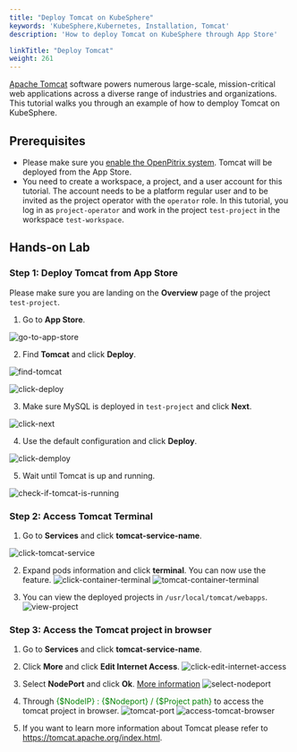 ```yaml
---
title: "Deploy Tomcat on KubeSphere"
keywords: 'KubeSphere,Kubernetes, Installation, Tomcat'
description: 'How to deploy Tomcat on KubeSphere through App Store'

linkTitle: "Deploy Tomcat"
weight: 261
---
```

[Apache Tomcat](https://tomcat.apache.org/index.html) software powers numerous large-scale, mission-critical web applications across a diverse range of industries and organizations.
This tutorial walks you through an example of how to demploy Tomcat on KubeSphere.

## Prerequisites

- Please make sure you [enable the OpenPitrix system](https://kubesphere.io/docs/pluggable-components/app-store/). Tomcat will be deployed from the App Store.
- You need to create a workspace, a project, and a user account for this tutorial.  The account needs to be a platform regular user and to be invited as the project operator with the `operator` role. In this tutorial, you log in as `project-operator` and work in the project `test-project` in the workspace `test-workspace`.

## Hands-on Lab

### Step 1: Deploy Tomcat from App Store

Please make sure you are landing on the **Overview** page of the project `test-project`.

1. Go to **App Store**.

![go-to-app-store](/images/docs/tomcat-app/tomcat-app01.jpg)

2. Find **Tomcat** and click **Deploy**.

![find-tomcat](/images/docs/tomcat-app/tomcat-app02.jpg)

![click-deploy](/images/docs/tomcat-app/tomcat-app03.jpg)

3. Make sure MySQL is deployed in `test-project` and click **Next**.

![click-next](/images/docs/tomcat-app/tomcat-app04.jpg)

4. Use the default configuration and click **Deploy**.

![click-demploy](/images/docs/tomcat-app/tomcat-app05.jpg)

5. Wait until Tomcat is up and running.

![check-if-tomcat-is-running](/images/docs/tomcat-app/tomcat-app06.jpg)

### Step 2: Access Tomcat Terminal

1. Go to **Services** and click **tomcat-service-name**.

![click-tomcat-service](/images/docs/tomcat-app/tomcat-app07.jpg)

2. Expand pods information and click **terminal**. You can now use the feature.
![click-container-terminal](/images/docs/tomcat-app/tomcat-app08.jpg)
![tomcat-container-terminal](/images/docs/tomcat-app/tomcat-app09.jpg)

3. You can view the deployed projects in `/usr/local/tomcat/webapps`.
![view-project](/images/docs/tomcat-app/tomcat-app10.jpg)

### Step 3: Access the Tomcat project in browser

1. Go to **Services** and click **tomcat-service-name**.

2. Click **More** and click **Edit Internet Access**.
![click-edit-internet-access](/images/docs/tomcat-app/tomcat-app11.jpg)

3. Select **NodePort** and click **Ok**. [More information](https://v2-1.docs.kubesphere.io/docs/project-setting/project-gateway/)
![select-nodeport](/images/docs/tomcat-app/tomcat-app12.jpg)

4. Through <font color=green>{$NodeIP} : {$Nodeport} / {$Project path}</font>  to access the tomcat project in browser. 
![tomcat-port](/images/docs/tomcat-app/tomcat-app13.jpg)
![access-tomcat-browser](/images/docs/tomcat-app/tomcat-app14.jpg)

5. If you want to learn more information about Tomcat please refer to https://tomcat.apache.org/index.html.
